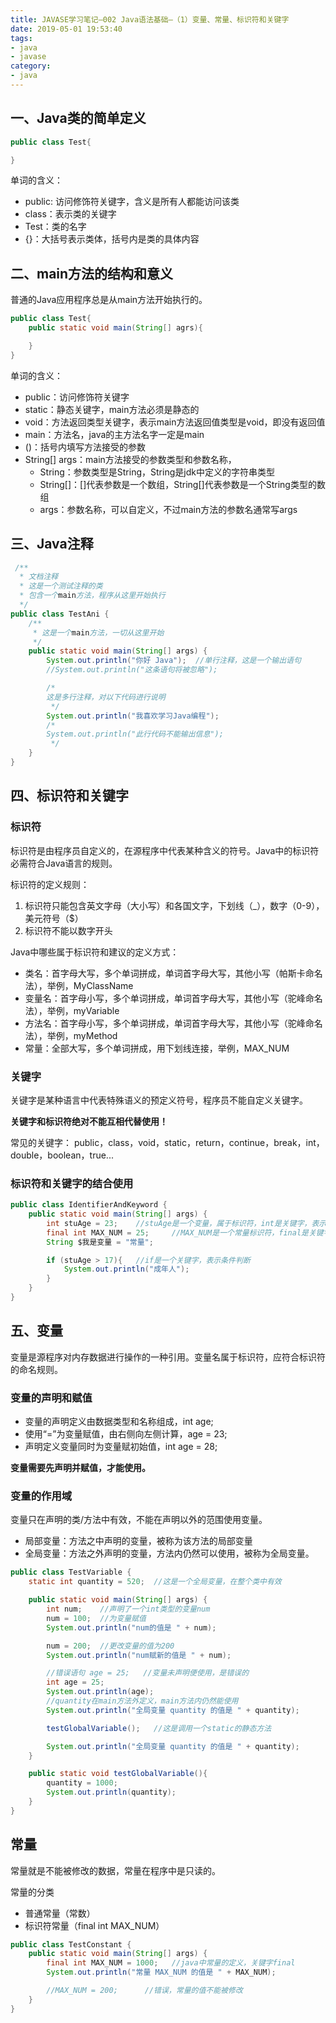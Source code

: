 ```yaml
---
title: JAVASE学习笔记—002 Java语法基础—（1）变量、常量、标识符和关键字
date: 2019-05-01 19:53:40
tags:
- java
- javase
category:
- java
---
```


## 一、Java类的简单定义

``` java
public class Test{

}
```

单词的含义：
- public: 访问修饰符关键字，含义是所有人都能访问该类
- class：表示类的关键字
- Test：类的名字
- {}：大括号表示类体，括号内是类的具体内容

<!-- more -->

## 二、main方法的结构和意义

普通的Java应用程序总是从main方法开始执行的。

``` java
public class Test{
    public static void main(String[] agrs){

    }
}
```

单词的含义：
- public：访问修饰符关键字
- static：静态关键字，main方法必须是静态的
- void：方法返回类型关键字，表示main方法返回值类型是void，即没有返回值
- main：方法名，java的主方法名字一定是main
- ()：括号内填写方法接受的参数
- String[] args：main方法接受的参数类型和参数名称，
    - String：参数类型是String，String是jdk中定义的字符串类型
    - String[]：[]代表参数是一个数组，String[]代表参数是一个String类型的数组
    - args：参数名称，可以自定义，不过main方法的参数名通常写args

## 三、Java注释

``` java
 /**
  * 文档注释
  * 这是一个测试注释的类
  * 包含一个main方法，程序从这里开始执行
  */
public class TestAni {
    /**
     * 这是一个main方法，一切从这里开始
     */
    public static void main(String[] args) {
        System.out.println("你好 Java");  //单行注释，这是一个输出语句
        //System.out.println("这条语句将被忽略");

        /*
        这是多行注释，对以下代码进行说明
         */
        System.out.println("我喜欢学习Java编程");
        /*
        System.out.println("此行代码不能输出信息");
         */
    }
}
```

## 四、标识符和关键字

### 标识符
标识符是由程序员自定义的，在源程序中代表某种含义的符号。Java中的标识符必需符合Java语言的规则。

标识符的定义规则：
1. 标识符只能包含英文字母（大小写）和各国文字，下划线（\_），数字（0-9），美元符号（$）
2. 标识符不能以数字开头

Java中哪些属于标识符和建议的定义方式：
+ 类名：首字母大写，多个单词拼成，单词首字母大写，其他小写（帕斯卡命名法），举例，MyClassName
+ 变量名：首字母小写，多个单词拼成，单词首字母大写，其他小写（驼峰命名法），举例，myVariable
+ 方法名：首字母小写，多个单词拼成，单词首字母大写，其他小写（驼峰命名法），举例，myMethod
+ 常量：全部大写，多个单词拼成，用下划线连接，举例，MAX_NUM

### 关键字

关键字是某种语言中代表特殊语义的预定义符号，程序员不能自定义关键字。

**关键字和标识符绝对不能互相代替使用！**

常见的关键字：
public，class，void，static，return，continue，break，int，double，boolean，true...

### 标识符和关键字的结合使用

``` java
public class IdentifierAndKeyword {
    public static void main(String[] args) {
        int stuAge = 23;    //stuAge是一个变量，属于标识符，int是关键字，表示变量的类型是整型，可以存储整数
        final int MAX_NUM = 25;     //MAX_NUM是一个常量标识符，final是关键字，表示该变量是常量
        String $我是变量 = "常量";

        if (stuAge > 17){   //if是一个关键字，表示条件判断
            System.out.println("成年人");
        }
    }
}
```

## 五、变量

变量是源程序对内存数据进行操作的一种引用。变量名属于标识符，应符合标识符的命名规则。

### 变量的声明和赋值

- 变量的声明定义由数据类型和名称组成，int age;
- 使用“=”为变量赋值，由右侧向左侧计算，age = 23;
- 声明定义变量同时为变量赋初始值，int age = 28;

**变量需要先声明并赋值，才能使用。**

### 变量的作用域

变量只在声明的类/方法中有效，不能在声明以外的范围使用变量。

- 局部变量：方法之中声明的变量，被称为该方法的局部变量
- 全局变量：方法之外声明的变量，方法内仍然可以使用，被称为全局变量。

``` java
public class TestVariable {
    static int quantity = 520;  //这是一个全局变量，在整个类中有效

    public static void main(String[] args) {
        int num;    //声明了一个int类型的变量num
        num = 100;  //为变量赋值
        System.out.println("num的值是 " + num);

        num = 200;  //更改变量的值为200
        System.out.println("num赋新的值是 " + num);

        //错误语句 age = 25;   //变量未声明便使用，是错误的
        int age = 25;
        System.out.println(age);
        //quantity在main方法外定义，main方法内仍然能使用
        System.out.println("全局变量 quantity 的值是 " + quantity);

        testGlobalVariable();   //这是调用一个static的静态方法

        System.out.println("全局变量 quantity 的值是 " + quantity);
    }

    public static void testGlobalVariable(){
        quantity = 1000;
        System.out.println(quantity);
    }
}

```

## 常量

常量就是不能被修改的数据，常量在程序中是只读的。

常量的分类
- 普通常量（常数）
- 标识符常量（final int MAX_NUM）

``` java
public class TestConstant {
    public static void main(String[] args) {
        final int MAX_NUM = 1000;   //java中常量的定义，关键字final
        System.out.println("常量 MAX_NUM 的值是 " + MAX_NUM);

        //MAX_NUM = 200;      //错误，常量的值不能被修改
    }
}

```